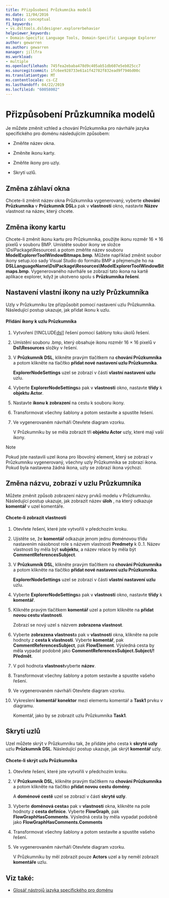 ```yaml
---
title: Přizpůsobení Průzkumníka modelů
ms.date: 11/04/2016
ms.topic: conceptual
f1_keywords:
- vs.dsltools.dsldesigner.explorerbehavior
helpviewer_keywords:
- Domain-Specific Language Tools, Domain-Specific Language Explorer
author: gewarren
ms.author: gewarren
manager: jillfra
ms.workload:
- multiple
ms.openlocfilehash: 745fea2ebaba478d9c405ab51db607e5eb025cc7
ms.sourcegitcommit: 1fc6ee928733e61a1f42782f832ead9f7946d00c
ms.translationtype: MT
ms.contentlocale: cs-CZ
ms.lasthandoff: 04/22/2019
ms.locfileid: "60058002"
---
```

# <a name="customizing-the-model-explorer"></a>Přizpůsobení Průzkumníka modelů
Je můžete změnit vzhled a chování Průzkumníka pro návrháře jazyka specifického pro doménu následujícím způsobem:

- Změňte název okna.

- Změníte ikonu karty.

- Změňte ikony pro uzly.

- Skrytí uzlů.

## <a name="changing-the-window-title"></a>Změna záhlaví okna
 Chcete-li změnit název okna Průzkumníka vygenerovaný, vyberte **chování Průzkumníka** v **Průzkumník DSL**a pak v **vlastnosti** okno, nastavte  **Název** vlastnost na název, který chcete.

## <a name="changing-the-tab-icon"></a>Změna ikony kartu
 Chcete-li změnit ikonu kartu pro Průzkumníka, použijte ikonu rozměr 16 × 16 pixelů v souboru BMP. Umístěte soubor ikony ve složce \DslPackage\Resources\ a potom změňte název souboru **ModelExplorerToolWindowBitmaps.bmp**. Můžete například změnit soubor ikony setup.ico sady Visual Studio do formátu BMP a přejmenujte ho na **DSLLanguageName\DslPackage\Resources\ModelExplorerToolWindowBitmaps.bmp**. Vygenerovaného návrháře se zobrazí tato ikona na kartě aplikace explorer, když je ukotveno spolu s **Průzkumníka řešení**.

## <a name="setting-custom-icons-on-explorer-nodes"></a>Nastavení vlastní ikony na uzly Průzkumníka
 Uzly v Průzkumníku lze přizpůsobit pomocí nastavení uzlu Průzkumníka. Následující postup ukazuje, jak přidat ikonu k uzlu.

#### <a name="to-add-an-icon-to-an-explorer-node"></a>Přidání ikony k uzlu Průzkumníka

1. Vytvoření [!INCLUDE[dsl](../modeling/includes/dsl_md.md)] řešení pomocí šablony toku úkolů řešení.

2. Umístění souboru .bmp, který obsahuje ikonu rozměr 16 × 16 pixelů v **Dsl\Resources** složky v řešení.

3. V **Průzkumník DSL**, klikněte pravým tlačítkem na **chování Průzkumníka** a potom klikněte na tlačítko **přidat nové nastavení uzlu Průzkumníka**.

    **ExplorerNodeSettings** uzel se zobrazí v části **vlastní nastavení uzlu** uzlu.

4. Vyberte **ExplorerNodeSettings**a pak v **vlastnosti** okno, nastavte **třídy** k **objektu Actor**.

5. Nastavte **ikonu k zobrazení** na cestu k souboru ikony.

6. Transformovat všechny šablony a potom sestavíte a spustíte řešení.

7. Ve vygenerovaném návrháři Otevřete diagram vzorku.

    V Průzkumníku by se měla zobrazit tři **objektu Actor** uzly, které mají vaší ikony.

> [!NOTE]
>  Pokud jste nastavili uzel ikona pro libovolný element, který se zobrazí v Průzkumníku vygenerovaný, všechny uzly Průzkumníka se zobrazí ikona. Pokud byla nastavena žádná ikona, uzly se zobrazí ikona výchozí.

## <a name="changing-the-name-displayed-on-an-explorer-node"></a>Změna názvu, zobrazí v uzlu Průzkumníka
 Můžete změnit způsob zobrazení názvy prvků modelu v Průzkumníku. Následující postup ukazuje, jak zobrazit název **úloh** , na který odkazuje **komentář** v uzel komentáře.

#### <a name="to-display-a-property"></a>Chcete-li zobrazit vlastnosti

1. Otevřete řešení, které jste vytvořili v předchozím kroku.

2. Ujistěte se, že **komentář** odkazuje jenom jednu doménovou třídu nastavením násobnost role s názvem vlastnosti **Predmety** k 0..1. Název vlastnosti by měla být **subjektu**, a název relace by měla být **CommentReferencesSubject**.

3. V **Průzkumník DSL**, klikněte pravým tlačítkem na **chování Průzkumníka** a potom klikněte na tlačítko **přidat nové nastavení uzlu Průzkumníka**.

     **ExplorerNodeSettings** uzel se zobrazí v části **vlastní nastavení uzlu** uzlu.

4. Vyberte **ExplorerNodeSettings**a pak v **vlastnosti** okno, nastavte **třídy** k **komentář**.

5. Klikněte pravým tlačítkem **komentář** uzel a potom klikněte na **přidat novou cestu vlastnosti**.

     Zobrazí se nový uzel s názvem **zobrazena vlastnost**.

6. Vyberte **zobrazena vlastnost**a pak v **vlastnosti** okna, klikněte na pole hodnoty z **cesta k vlastnosti**. Vyberte **komentář**, pak **CommentReferencesSubject**, pak **FlowElement**. Výsledná cesta by měla vypadat podobně jako **CommentReferencesSubject.Subject/! Předmět**.

7. V poli hodnota **vlastnost**vyberte **název**.

8. Transformovat všechny šablony a potom sestavíte a spustíte vašeho řešení.

9. Ve vygenerovaném návrháři Otevřete diagram vzorku.

10. Vykreslení **komentář konektor** mezi elementu komentář a **Task1** prvku v diagramu.

     Komentář, jako by se zobrazit uzlu Průzkumníka **Task1**.

## <a name="hiding-nodes"></a>Skrytí uzlů
 Uzel můžete skrýt v Průzkumníku tak, že přidáte jeho cesta k **skryté uzly** uzlu **Průzkumník DSL**. Následující postup ukazuje, jak skrýt **komentář** uzly.

#### <a name="to-hide-an-explorer-node"></a>Chcete-li skrýt uzlu Průzkumníka

1. Otevřete řešení, které jste vytvořili v předchozím kroku.

2. V **Průzkumník DSL**, klikněte pravým tlačítkem na **chování Průzkumníka** a potom klikněte na tlačítko **přidat novou cestu domény**.

     A **doménové cestě** uzel se zobrazí v části **skryté uzly**.

3. Vyberte **doménová cesta**a pak v **vlastnosti** okna, klikněte na pole hodnoty z **cesta definice**. Vyberte **FlowGraph**, pak **FlowGraphHasComments**. Výsledná cesta by měla vypadat podobně jako **FlowGraphHasComments.Comments**

4. Transformovat všechny šablony a potom sestavíte a spustíte vašeho řešení.

5. Ve vygenerovaném návrháři Otevřete diagram vzorku.

     V Průzkumníku by měl zobrazit pouze **Actors** uzel a by neměl zobrazit **komentáře** uzlu.

## <a name="see-also"></a>Viz také:

- [Glosář nástrojů jazyka specifického pro doménu](https://msdn.microsoft.com/ca5e84cb-a315-465c-be24-76aa3df276aa)